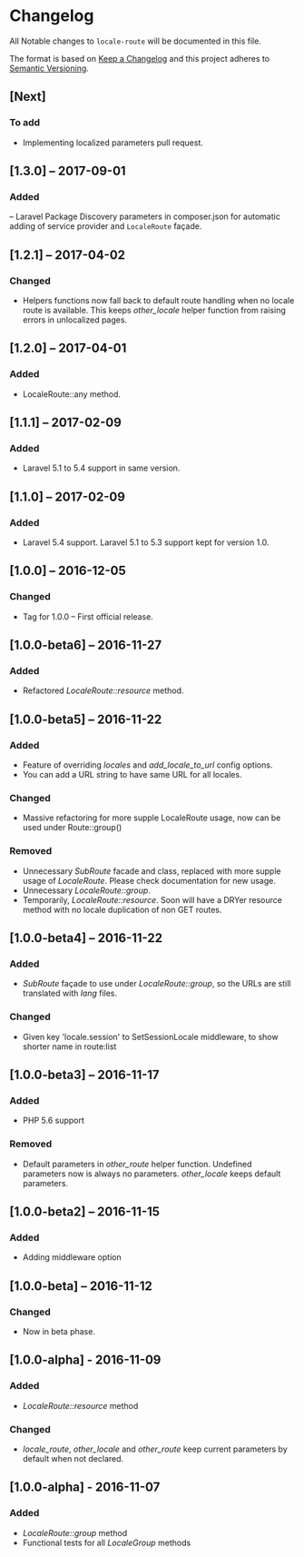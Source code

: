 # Changelog

All Notable changes to `locale-route` will be documented in this file.

The format is based on [Keep a Changelog](http://keepachangelog.com/) 
and this project adheres to [Semantic Versioning](http://semver.org/).

## [Next]
### To add

- Implementing localized parameters pull request.


## [1.3.0] – 2017-09-01
### Added
– Laravel Package Discovery parameters in composer.json for automatic adding of service provider and ```LocaleRoute``` façade.

## [1.2.1] – 2017-04-02
### Changed

- Helpers functions now fall back to default route handling when no locale route is available. This keeps *other_locale* helper function from raising errors in unlocalized pages.

## [1.2.0] – 2017-04-01
### Added

- LocaleRoute::any method.

## [1.1.1] – 2017-02-09
### Added

- Laravel 5.1 to 5.4 support in same version.

## [1.1.0] – 2017-02-09
### Added

- Laravel 5.4 support. Laravel 5.1 to 5.3 support kept for version 1.0.

## [1.0.0] – 2016-12-05
### Changed

- Tag for 1.0.0 – First official release.

## [1.0.0-beta6] – 2016-11-27
### Added

- Refactored *LocaleRoute::resource* method.

## [1.0.0-beta5] – 2016-11-22
### Added

- Feature of overriding *locales* and *add_locale_to_url* config options.
- You can add a URL string to have same URL for all locales.

### Changed

- Massive refactoring for more supple LocaleRoute usage, now can be used under Route::group()

### Removed

- Unnecessary *SubRoute* facade and class, replaced with more supple usage of *LocaleRoute*. Please check documentation for new usage.
- Unnecessary *LocaleRoute::group*.
- Temporarily, *LocaleRoute::resource*. Soon will have a DRYer resource method with no locale duplication of non GET routes.

## [1.0.0-beta4] – 2016-11-22
### Added

- *SubRoute* façade to use under *LocaleRoute::group*, so the URLs are still translated with *lang* files.

### Changed

- Given key 'locale.session' to SetSessionLocale middleware, to show shorter name in route:list

## [1.0.0-beta3] – 2016-11-17
### Added

- PHP 5.6 support

### Removed
- Default parameters in *other_route* helper function. Undefined parameters now is always no parameters. *other_locale* keeps default parameters.

## [1.0.0-beta2] – 2016-11-15
### Added

- Adding middleware option

## [1.0.0-beta] – 2016-11-12
### Changed

- Now in beta phase.

## [1.0.0-alpha] - 2016-11-09
### Added
- *LocaleRoute::resource* method

### Changed
- *locale_route*, *other_locale* and *other_route* keep current parameters by default when not declared.

## [1.0.0-alpha] - 2016-11-07
### Added
- *LocaleRoute::group* method
- Functional tests for all *LocaleGroup* methods

